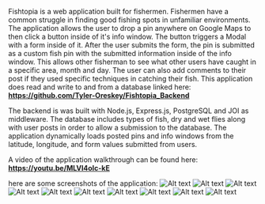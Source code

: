 
Fishtopia is a web application built for fishermen. Fishermen have a common struggle in finding good fishing spots in unfamiliar environments. The application allows the user to drop a pin anywhere on Google Maps to then click a button inside of it's info window. The button triggers a Modal with a form inside of it. After the user submits the form, the pin is submitted as a custom fish pin with the submitted information inside of the info window. This allows other fisherman to see what other users have caught in a specific area, month and day. The user can also add comments to their post if they used specific techniques in catching their fish. This application does read and write to and from a database linked here: 
**https://github.com/Tyler-Oreskey/Fishtopia_Backend**

The backend is was built with Node.js, Express.js, PostgreSQL and JOI as middleware. The database includes types of fish, dry and wet flies along with user posts in order to allow a submission to the database. The application dynamically loads posted pins and info windows from the latitude, longitude, and form values submitted from users.

A video of the application walkthrough can be found here: **https://youtu.be/MLVl4oIc-kE**

here are some screenshots of the application:
![Alt text](https://imgur.com/lIWmKkt)
![Alt text](https://imgur.com/fNSvFBs "Home Page")
![Alt text](https://imgur.com/V4m3adC "Maps Page")
![Alt text](https://imgur.com/aPIGZn4 "Searching Location")
![Alt text](https://imgur.com/gfFQdnp "Dragging the pin")
![Alt text](https://imgur.com/qWIu60y "Clicking the post button")
![Alt text](https://imgur.com/CH09Z5G "Form")
![Alt text](https://imgur.com/SCduAGu "Form Submission")
![Alt text](https://imgur.com/81ZC087 "Submitted form is now a fish pin")
![Alt text](https://imgur.com/Sipxe0d "Submitted form elements inside the info window")
